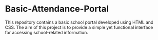 # Basic-Attendance-Portal
This repository contains a basic school portal developed using HTML and CSS. The aim of this project is to provide a simple yet functional interface for accessing school-related information.
